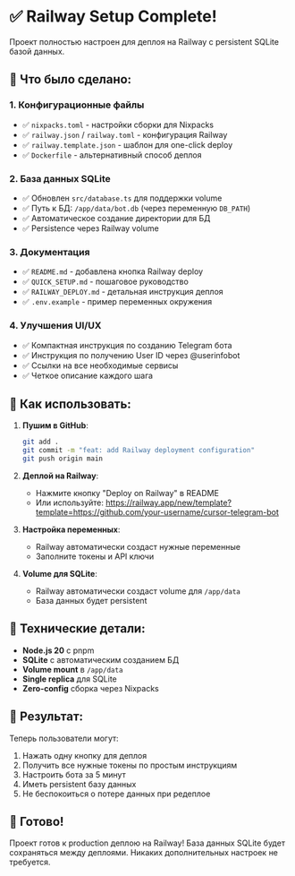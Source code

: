# ✅ Railway Setup Complete!

Проект полностью настроен для деплоя на Railway с persistent SQLite базой данных.

## 🎯 Что было сделано:

### 1. **Конфигурационные файлы**
- ✅ `nixpacks.toml` - настройки сборки для Nixpacks
- ✅ `railway.json` / `railway.toml` - конфигурация Railway
- ✅ `railway.template.json` - шаблон для one-click deploy
- ✅ `Dockerfile` - альтернативный способ деплоя

### 2. **База данных SQLite**
- ✅ Обновлен `src/database.ts` для поддержки volume
- ✅ Путь к БД: `/app/data/bot.db` (через переменную `DB_PATH`)
- ✅ Автоматическое создание директории для БД
- ✅ Persistence через Railway volume

### 3. **Документация**
- ✅ `README.md` - добавлена кнопка Railway deploy
- ✅ `QUICK_SETUP.md` - пошаговое руководство
- ✅ `RAILWAY_DEPLOY.md` - детальная инструкция деплоя
- ✅ `.env.example` - пример переменных окружения

### 4. **Улучшения UI/UX**
- ✅ Компактная инструкция по созданию Telegram бота
- ✅ Инструкция по получению User ID через @userinfobot
- ✅ Ссылки на все необходимые сервисы
- ✅ Четкое описание каждого шага

## 🚀 Как использовать:

1. **Пушим в GitHub**:
   ```bash
   git add .
   git commit -m "feat: add Railway deployment configuration"
   git push origin main
   ```

2. **Деплой на Railway**:
   - Нажмите кнопку "Deploy on Railway" в README
   - Или используйте: https://railway.app/new/template?template=https://github.com/your-username/cursor-telegram-bot

3. **Настройка переменных**:
   - Railway автоматически создаст нужные переменные
   - Заполните токены и API ключи

4. **Volume для SQLite**:
   - Railway автоматически создаст volume для `/app/data`
   - База данных будет persistent

## 🔧 Технические детали:

- **Node.js 20** с pnpm
- **SQLite** с автоматическим созданием БД
- **Volume mount** в `/app/data`
- **Single replica** для SQLite
- **Zero-config** сборка через Nixpacks

## 📱 Результат:

Теперь пользователи могут:
1. Нажать одну кнопку для деплоя
2. Получить все нужные токены по простым инструкциям
3. Настроить бота за 5 минут
4. Иметь persistent базу данных
5. Не беспокоиться о потере данных при редеплое

## 🎉 Готово!

Проект готов к production деплою на Railway!
База данных SQLite будет сохраняться между деплоями.
Никаких дополнительных настроек не требуется.